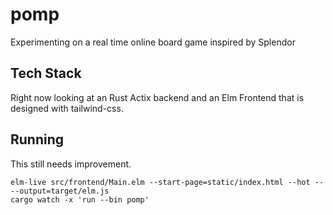 # pomp

Experimenting on a real time online board game inspired by Splendor

## Tech Stack

Right now looking at an Rust Actix backend and an Elm Frontend that is designed
with tailwind-css.

## Running

This still needs improvement.

    elm-live src/frontend/Main.elm --start-page=static/index.html --hot -- --output=target/elm.js
    cargo watch -x 'run --bin pomp'
